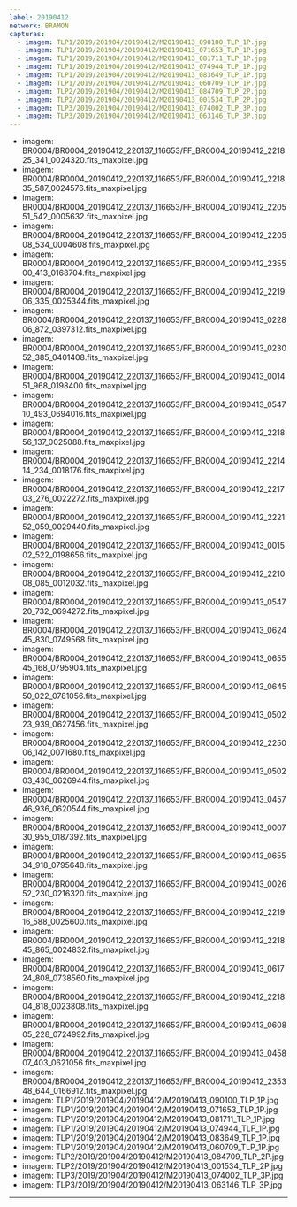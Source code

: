 ```yaml
---
label: 20190412
network: BRAMON
capturas:
  - imagem: TLP1/2019/201904/20190412/M20190413_090100_TLP_1P.jpg
  - imagem: TLP1/2019/201904/20190412/M20190413_071653_TLP_1P.jpg
  - imagem: TLP1/2019/201904/20190412/M20190413_081711_TLP_1P.jpg
  - imagem: TLP1/2019/201904/20190412/M20190413_074944_TLP_1P.jpg
  - imagem: TLP1/2019/201904/20190412/M20190413_083649_TLP_1P.jpg
  - imagem: TLP1/2019/201904/20190412/M20190413_060709_TLP_1P.jpg
  - imagem: TLP2/2019/201904/20190412/M20190413_084709_TLP_2P.jpg
  - imagem: TLP2/2019/201904/20190412/M20190413_001534_TLP_2P.jpg
  - imagem: TLP3/2019/201904/20190412/M20190413_074002_TLP_3P.jpg
  - imagem: TLP3/2019/201904/20190412/M20190413_063146_TLP_3P.jpg
---
```

  - imagem: BR0004/BR0004_20190412_220137_116653/FF_BR0004_20190412_221825_341_0024320.fits_maxpixel.jpg
  - imagem: BR0004/BR0004_20190412_220137_116653/FF_BR0004_20190412_221835_587_0024576.fits_maxpixel.jpg
  - imagem: BR0004/BR0004_20190412_220137_116653/FF_BR0004_20190412_220551_542_0005632.fits_maxpixel.jpg
  - imagem: BR0004/BR0004_20190412_220137_116653/FF_BR0004_20190412_220508_534_0004608.fits_maxpixel.jpg
  - imagem: BR0004/BR0004_20190412_220137_116653/FF_BR0004_20190412_235500_413_0168704.fits_maxpixel.jpg
  - imagem: BR0004/BR0004_20190412_220137_116653/FF_BR0004_20190412_221906_335_0025344.fits_maxpixel.jpg
  - imagem: BR0004/BR0004_20190412_220137_116653/FF_BR0004_20190413_022806_872_0397312.fits_maxpixel.jpg
  - imagem: BR0004/BR0004_20190412_220137_116653/FF_BR0004_20190413_023052_385_0401408.fits_maxpixel.jpg
  - imagem: BR0004/BR0004_20190412_220137_116653/FF_BR0004_20190413_001451_968_0198400.fits_maxpixel.jpg
  - imagem: BR0004/BR0004_20190412_220137_116653/FF_BR0004_20190413_054710_493_0694016.fits_maxpixel.jpg
  - imagem: BR0004/BR0004_20190412_220137_116653/FF_BR0004_20190412_221856_137_0025088.fits_maxpixel.jpg
  - imagem: BR0004/BR0004_20190412_220137_116653/FF_BR0004_20190412_221414_234_0018176.fits_maxpixel.jpg
  - imagem: BR0004/BR0004_20190412_220137_116653/FF_BR0004_20190412_221703_276_0022272.fits_maxpixel.jpg
  - imagem: BR0004/BR0004_20190412_220137_116653/FF_BR0004_20190412_222152_059_0029440.fits_maxpixel.jpg
  - imagem: BR0004/BR0004_20190412_220137_116653/FF_BR0004_20190413_001502_522_0198656.fits_maxpixel.jpg
  - imagem: BR0004/BR0004_20190412_220137_116653/FF_BR0004_20190412_221008_085_0012032.fits_maxpixel.jpg
  - imagem: BR0004/BR0004_20190412_220137_116653/FF_BR0004_20190413_054720_732_0694272.fits_maxpixel.jpg
  - imagem: BR0004/BR0004_20190412_220137_116653/FF_BR0004_20190413_062445_830_0749568.fits_maxpixel.jpg
  - imagem: BR0004/BR0004_20190412_220137_116653/FF_BR0004_20190413_065545_168_0795904.fits_maxpixel.jpg
  - imagem: BR0004/BR0004_20190412_220137_116653/FF_BR0004_20190413_064550_022_0781056.fits_maxpixel.jpg
  - imagem: BR0004/BR0004_20190412_220137_116653/FF_BR0004_20190413_050223_939_0627456.fits_maxpixel.jpg
  - imagem: BR0004/BR0004_20190412_220137_116653/FF_BR0004_20190412_225006_142_0071680.fits_maxpixel.jpg
  - imagem: BR0004/BR0004_20190412_220137_116653/FF_BR0004_20190413_050203_430_0626944.fits_maxpixel.jpg
  - imagem: BR0004/BR0004_20190412_220137_116653/FF_BR0004_20190413_045746_936_0620544.fits_maxpixel.jpg
  - imagem: BR0004/BR0004_20190412_220137_116653/FF_BR0004_20190413_000730_955_0187392.fits_maxpixel.jpg
  - imagem: BR0004/BR0004_20190412_220137_116653/FF_BR0004_20190413_065534_918_0795648.fits_maxpixel.jpg
  - imagem: BR0004/BR0004_20190412_220137_116653/FF_BR0004_20190413_002652_230_0216320.fits_maxpixel.jpg
  - imagem: BR0004/BR0004_20190412_220137_116653/FF_BR0004_20190412_221916_588_0025600.fits_maxpixel.jpg
  - imagem: BR0004/BR0004_20190412_220137_116653/FF_BR0004_20190412_221845_865_0024832.fits_maxpixel.jpg
  - imagem: BR0004/BR0004_20190412_220137_116653/FF_BR0004_20190413_061724_808_0738560.fits_maxpixel.jpg
  - imagem: BR0004/BR0004_20190412_220137_116653/FF_BR0004_20190412_221804_818_0023808.fits_maxpixel.jpg
  - imagem: BR0004/BR0004_20190412_220137_116653/FF_BR0004_20190413_060805_228_0724992.fits_maxpixel.jpg
  - imagem: BR0004/BR0004_20190412_220137_116653/FF_BR0004_20190413_045807_403_0621056.fits_maxpixel.jpg
  - imagem: BR0004/BR0004_20190412_220137_116653/FF_BR0004_20190412_235348_644_0166912.fits_maxpixel.jpg
  - imagem: TLP1/2019/201904/20190412/M20190413_090100_TLP_1P.jpg
  - imagem: TLP1/2019/201904/20190412/M20190413_071653_TLP_1P.jpg
  - imagem: TLP1/2019/201904/20190412/M20190413_081711_TLP_1P.jpg
  - imagem: TLP1/2019/201904/20190412/M20190413_074944_TLP_1P.jpg
  - imagem: TLP1/2019/201904/20190412/M20190413_083649_TLP_1P.jpg
  - imagem: TLP1/2019/201904/20190412/M20190413_060709_TLP_1P.jpg
  - imagem: TLP2/2019/201904/20190412/M20190413_084709_TLP_2P.jpg
  - imagem: TLP2/2019/201904/20190412/M20190413_001534_TLP_2P.jpg
  - imagem: TLP3/2019/201904/20190412/M20190413_074002_TLP_3P.jpg
  - imagem: TLP3/2019/201904/20190412/M20190413_063146_TLP_3P.jpg
---
